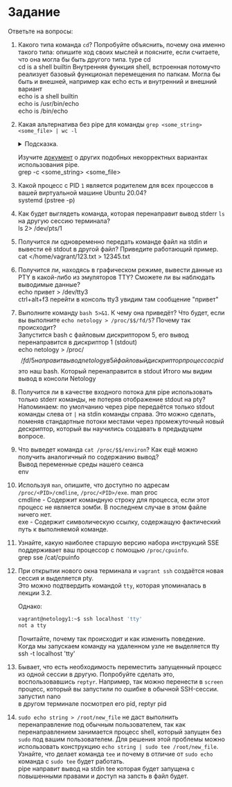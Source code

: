 # Задание

Ответьте на вопросы:

1. Какого типа команда `cd`? Попробуйте объяснить, почему она именно такого типа: опишите ход своих мыслей и поясните, если считаете, что она могла бы быть другого типа.
type cd  
cd is a shell builtin
Внутренняя функция shell, встроенная потомучто реализует базовый функционал перемещения по папкам.
Могла бы быть и внешней, например как echo есть и внутренний и внешний вариант  
echo is a shell builtin  
echo is /usr/bin/echo  
echo is /bin/echo  

2. Какая альтернатива без pipe для команды `grep <some_string> <some_file> | wc -l`   

    <details>
    <summary>Подсказка.</summary>

    `man grep` поможет в ответе на этот вопрос. 

    </details>
	
    Изучите [документ](http://www.smallo.ruhr.de/award.html) о других подобных некорректных вариантах использования pipe.  
grep -c <some_string> <some_file>
3. Какой процесс с PID `1` является родителем для всех процессов в вашей виртуальной машине Ubuntu 20.04?  
systemd (pstree -p)
4. Как будет выглядеть команда, которая перенаправит вывод stderr `ls` на другую сессию терминала?  
ls 2> /dev/pts/1
5. Получится ли одновременно передать команде файл на stdin и вывести её stdout в другой файл? Приведите работающий пример.  
cat </home/vagrant/123.txt > 12345.txt  
6. Получится ли, находясь в графическом режиме, вывести данные из PTY в какой-либо из эмуляторов TTY? Сможете ли вы наблюдать выводимые данные?  
echo привет > /dev/tty3  
ctrl+alt+f3 перейти в консоль tty3 увидим там сообщение "привет"
7. Выполните команду `bash 5>&1`. К чему она приведёт? Что будет, если вы выполните `echo netology > /proc/$$/fd/5`? Почему так происходит?  
Запустится bash с файловым дискриптором 5, его вывод перенаправится в дискриптор 1 (stdout)   
echo netology > /proc/$$/fd/5 направит вывод netology в 5й файловый дискриптор процесса c pid $$ это наш bash. Который перенаправится в stdout Итого мы видим вывод в консоли Netology
8. Получится ли в качестве входного потока для pipe использовать только stderr команды, не потеряв отображение stdout на pty?  
	Напоминаем: по умолчанию через pipe передаётся только stdout команды слева от `|` на stdin команды справа.
Это можно сделать, поменяв стандартные потоки местами через промежуточный новый дескриптор, который вы научились создавать в предыдущем вопросе.
1. Что выведет команда `cat /proc/$$/environ`? Как ещё можно получить аналогичный по содержанию вывод?  
Вывод переменные среды нашего сеанса  
env
1. Используя `man`, опишите, что доступно по адресам `/proc/<PID>/cmdline`, `/proc/<PID>/exe`.
man proc  
cmdline - Содержит командную строку для процесса, если этот процесс не является зомби. В последнем случае в этом файле ничего нет.  
exe - Содержит символическую ссылку, содержащую фактический путь к выполняемой команде.

1. Узнайте, какую наиболее старшую версию набора инструкций SSE поддерживает ваш процессор с помощью `/proc/cpuinfo`.  
grep sse /cat/cpuinfo
1. При открытии нового окна терминала и `vagrant ssh` создаётся новая сессия и выделяется pty.  
	Это можно подтвердить командой `tty`, которая упоминалась в лекции 3.2.  
	
	Однако:

    ```bash
	vagrant@netology1:~$ ssh localhost 'tty'
   not a tty
    ```

	Почитайте, почему так происходит и как изменить поведение.  
Когда мы запускаем команду на удаленном узле не выделяется tty  
ssh -t localhost 'tty'
	
1. Бывает, что есть необходимость переместить запущенный процесс из одной сессии в другую. Попробуйте сделать это, воспользовавшись `reptyr`. Например, так можно перенести в `screen` процесс, который вы запустили по ошибке в обычной SSH-сессии.  
запустил nano  
в другом терминале посмотрел его pid, reptyr pid
1. `sudo echo string > /root/new_file` не даст выполнить перенаправление под обычным пользователем, так как перенаправлением занимается процесс shell, который запущен без `sudo` под вашим пользователем. Для решения этой проблемы можно использовать конструкцию `echo string | sudo tee /root/new_file`. Узнайте, что делает команда `tee` и почему в отличие от `sudo echo` команда с `sudo tee` будет работать.  
pipe направит вывод на stdin tee которая будет запущена с повышенными правами и доступ на запсть в файл будет.